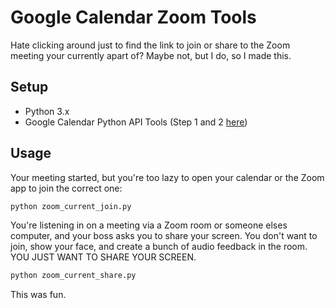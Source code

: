 # Google Calendar Zoom Tools

Hate clicking around just to find the link to join or share to the Zoom meeting your currently apart of? Maybe not, but I do, so I made this.

## Setup
* Python 3.x
* Google Calendar Python API Tools (Step 1 and 2 [here](https://developers.google.com/calendar/quickstart/python))

## Usage
Your meeting started, but you're too lazy to open your calendar or the Zoom app to join the correct one:
```bash
python zoom_current_join.py
```

You're listening in on a meeting via a Zoom room or someone elses computer, and your boss asks you to share your screen. You don't want to join, show your face, and create a bunch of audio feedback in the room. YOU JUST WANT TO SHARE YOUR SCREEN.
```bash
python zoom_current_share.py
```

This was fun.
